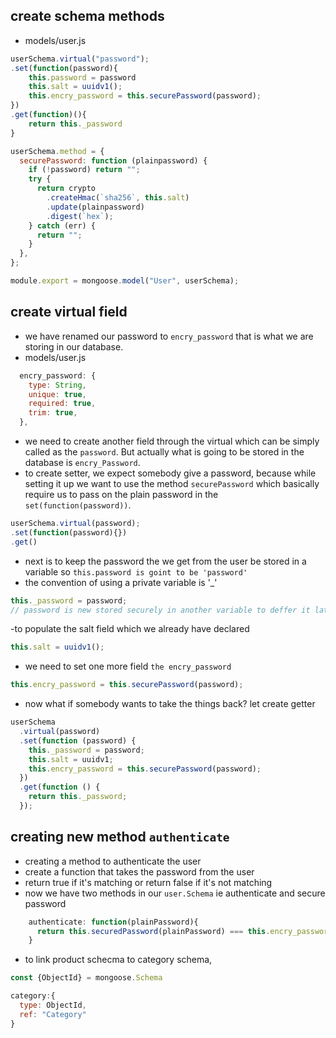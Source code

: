 ## create schema methods

- models/user.js

```js
userSchema.virtual("password");
.set(function(password){
    this.password = password
    this.salt = uuidv1();
    this.encry_password = this.securePassword(password);
})
.get(function)(){
    return this._password
}

userSchema.method = {
  securePassword: function (plainpassword) {
    if (!password) return "";
    try {
      return crypto
        .createHmac(`sha256`, this.salt)
        .update(plainpassword)
        .digest(`hex`);
    } catch (err) {
      return "";
    }
  },
};

module.export = mongoose.model("User", userSchema);
```

## create virtual field

- we have renamed our password to `encry_password` that is what we are storing in our database.
- models/user.js

```js
  encry_password: {
    type: String,
    unique: true,
    required: true,
    trim: true,
  },
```

- we need to create another field through the virtual which can be simply called as the `password`. But actually what is going to be stored in the database is `encry_Password`.
- to create setter, we expect somebody give a password, because while setting it up we want to use the method `securePassword` which basically require us to pass on the plain password in the `set(function(password))`.

```js
userSchema.virtual(password);
.set(function(password){})
.get()
```

- next is to keep the password the we get from the user be stored in a variable so `this.password is goint to be 'password'`
- the convention of using a private variable is '\_'

```js
this._password = password;
// password is new stored securely in another variable to deffer it later on
```

-to populate the salt field which we already have declared

```js
this.salt = uuidv1();
```

- we need to set one more field `the encry_password`

```js
this.encry_password = this.securePassword(password);
```

- now what if somebody wants to take the things back?
  let create getter

```js
userSchema
  .virtual(password)
  .set(function (password) {
    this._password = password;
    this.salt = uuidv1;
    this.encry_password = this.securePassword(password);
  })
  .get(function () {
    return this._password;
  });
```

## creating new method `authenticate`

- creating a method to authenticate the user
- create a function that takes the password from the user
- return true if it's matching or return false if it's not matching
- now we have two methods in our `user.Schema` ie authenticate and secure password

```js
    authenticate: function(plainPassword){
      return this.securedPassword(plainPassword) === this.encry_password
    }
```

- to link product schecma to category schema,

```js
const {ObjectId} = mongoose.Schema

category:{
  type: ObjectId,
  ref: "Category"
}
```
